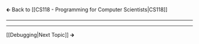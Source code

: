 🡰 Back to [[CS118 - Programming for Computer Scientists|CS118]] 
- - -

- - - 
[[Debugging|Next Topic]] 🡲